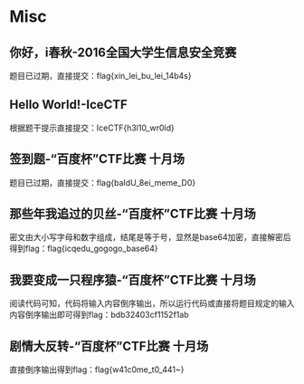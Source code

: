 # Misc
## 你好，i春秋-2016全国大学生信息安全竞赛
题目已过期，直接提交：flag{xin_lei_bu_lei_14b4s}

## Hello World!-IceCTF
根据题干提示直接提交：IceCTF{h3l10_wr0ld}

## 签到题-“百度杯”CTF比赛 十月场
题目已过期，直接提交：flag{baIdU_8ei_meme_D0}

## 那些年我追过的贝丝-“百度杯”CTF比赛 十月场
密文由大小写字母和数字组成，结尾是等于号，显然是base64加密，直接解密后得到flag：flag{icqedu_gogogo_base64}

## 我要变成一只程序猿-“百度杯”CTF比赛 十月场
阅读代码可知，代码将输入内容倒序输出，所以运行代码或直接将题目规定的输入内容倒序输出即可得到flag：bdb32403cf1152f1ab

## 剧情大反转-“百度杯”CTF比赛 十月场
直接倒序输出得到flag：flag{w41c0me_t0_441~}